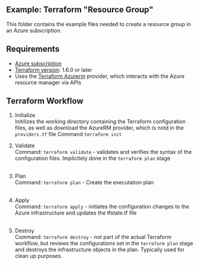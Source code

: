 ## Example: Terraform "Resource Group"

<p>This folder contains the example files needed to create a resource group in an Azure subscription.

## Requirements
* [Azure subscription](https://portal.azure.com)
* [Terraform version](https://www.terraform.io/): 1.6.0 or later
* Uses the [Terraform Azurerm](https://registry.terraform.io/providers/hashicorp/azurerm/latest) provider, which interacts with the Azure resource manager via APIs

## Terraform Workflow
1. Initialize<br />Initilizes the working directory containing the Terraform configuration files, as well as download the AzureRM provider, which is notd in the ```providers.tf``` file
Command
    ```terraform init```

2. Validate<br />Command: ```terraform validate``` - validates and verifies the syntax of the configuration files.  Implicitely done in the ```terraform plan``` stage<br /><br />
3. Plan<br />Command: ```terraform plan``` - Create the executation plan<br /><br />
4. Apply<br />Command: ```terraform apply``` - initiates the configuration changes to the Azure infrastructure and updates the tfstate.tf file<br /><br />
5. Destroy<br />Command: ```terraform destroy``` - not part of the actual Terraform workflow, but reviews the configurations set in the ```terraform plan``` stage and destroys the infrastructure objects in the plan.  Typically used for clean up purposes.